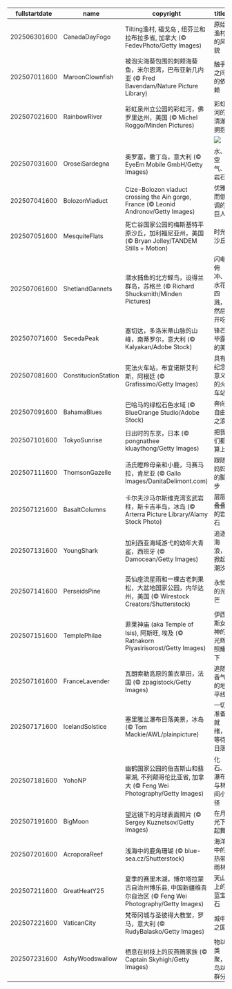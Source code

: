 |fullstartdate|name|copyright|title|image|
|--|--|--|--|--|
202506301600|CanadaDayFogo|Tilting渔村, 福戈岛 , 纽芬兰和拉布拉多省, 加拿大 (© FedevPhoto/Getty Images)|原始渔村的风貌|![](/zh-CN/2025/07/202506301600CanadaDayFogo.jpg)|
202507011600|MaroonClownfish|被泡尖海葵包围的刺颊海葵鱼，米尔恩湾，巴布亚新几内亚 (© Fred Bavendam/Nature Picture Library)|触手之间的依赖|![](/zh-CN/2025/07/202507011600MaroonClownfish.jpg)|
202507021600|RainbowRiver|彩虹泉州立公园的彩虹河，佛罗里达州，美国 (© Michel Roggo/Minden Pictures)|彩虹河的清澈拥抱|![](/zh-CN/2025/07/202507021600RainbowRiver.jpg)|
||||![](/zh-CN/2025/07/.jpg)|
202507031600|OroseiSardegna|奥罗塞，撒丁岛，意大利 (© EyeEm Mobile GmbH/Getty Images)|水、空气、岩石|![](/zh-CN/2025/07/202507031600OroseiSardegna.jpg)|
202507041600|BolozonViaduct|Cize-Bolozon viaduct crossing the Ain gorge, France (© Leonid Andronov/Getty Images)|优雅而低调的巨人|![](/zh-CN/2025/07/202507041600BolozonViaduct.jpg)|
202507051600|MesquiteFlats|死亡谷国家公园的梅斯基特平原沙丘，加利福尼亚州，美国 (© Bryan Jolley/TANDEM Stills + Motion)|时光沙丘|![](/zh-CN/2025/07/202507051600MesquiteFlats.jpg)|
202507061600|ShetlandGannets|潜水捕鱼的北方鲣鸟，设得兰群岛，苏格兰 (© Richard Shucksmith/Minden Pictures)|闪电俯冲、水花四溅，然后开吃|![](/zh-CN/2025/07/202507061600ShetlandGannets.jpg)|
202507071600|SecedaPeak|塞切达，多洛米蒂山脉的山峰，南蒂罗尔，意大利 (© Kalyakan/Adobe Stock)|锋芒毕露的美|![](/zh-CN/2025/07/202507071600SecedaPeak.jpg)|
202507081600|ConstitucionStation|宪法火车站，布宜诺斯艾利斯，阿根廷 (© Grafissimo/Getty Images)|具有纪念意义的火车站|![](/zh-CN/2025/07/202507081600ConstitucionStation.jpg)|
202507091600|BahamaBlues|巴哈马的绿松石色水域 (© BlueOrange Studio/Adobe Stock)|奔向自由之浪|![](/zh-CN/2025/07/202507091600BahamaBlues.jpg)|
202507101600|TokyoSunrise|日出时的东京，日本 (© pongnathee kluaythong/Getty Images)|把我们都算上|![](/zh-CN/2025/07/202507101600TokyoSunrise.jpg)|
202507111600|ThomsonGazelle|汤氏瞪羚母亲和小鹿，马赛马拉，肯尼亚 (© Gallo Images/DanitaDelimont.com)|跟随妈妈的脚步|![](/zh-CN/2025/07/202507111600ThomsonGazelle.jpg)|
202507121600|BasaltColumns|卡尔夫沙马尔斯维克湾玄武岩柱，斯卡吉半岛，冰岛 (© Arterra Picture Library/Alamy Stock Photo)|层层叠叠的岩石|![](/zh-CN/2025/07/202507121600BasaltColumns.jpg)|
202507131600|YoungShark|加利西亚海域游弋的幼年大青鲨，西班牙 (© Damocean/Getty Images)|追逐海浪，掀起潮汐|![](/zh-CN/2025/07/202507131600YoungShark.jpg)|
202507141600|PerseidsPine|英仙座流星雨和一棵古老刺果松，大盆地国家公园，内华达州，美国 (© Wirestock Creators/Shutterstock)|永恒的光芒|![](/zh-CN/2025/07/202507141600PerseidsPine.jpg)|
202507151600|TemplePhilae|菲莱神庙 (aka Temple of Isis), 阿斯旺, 埃及 (© Ratnakorn Piyasirisorost/Getty Images)|伊西斯女神的光辉照耀下|![](/zh-CN/2025/07/202507151600TemplePhilae.jpg)|
202507161600|FranceLavender|瓦朗索勒高原的薰衣草田，法国 (© zpagistock/Getty Images)|追随香气的地平线|![](/zh-CN/2025/07/202507161600FranceLavender.jpg)|
202507171600|IcelandSolstice|塞里雅兰瀑布日落美景，冰岛 (© Tom Mackie/AWL/plainpicture)|一切准备就绪，等待日落|![](/zh-CN/2025/07/202507171600IcelandSolstice.jpg)|
202507181600|YohoNP|幽鹤国家公园的伯吉斯山和翡翠湖, 不列颠哥伦比亚省, 加拿大 (© Feng Wei Photography/Getty Images)|化石、瀑布与林间小径|![](/zh-CN/2025/07/202507181600YohoNP.jpg)|
202507191600|BigMoon|望远镜下的月球表面照片 (© Sergey Kuznetsov/Getty Images)|在月光下起舞|![](/zh-CN/2025/07/202507191600BigMoon.jpg)|
202507201600|AcroporaReef|浅海中的鹿角珊瑚 (© blue-sea.cz/Shutterstock)|海洋中的热带雨林|![](/zh-CN/2025/07/202507201600AcroporaReef.jpg)|
202507211600|GreatHeatY25|夏季的赛里木湖，博尔塔拉蒙古自治州博乐县, 中国新疆维吾尔自治区 (© Feng Wei Photography/Getty Images)|天山上的蓝宝石|![](/zh-CN/2025/07/202507211600GreatHeatY25.jpg)|
202507221600|VaticanCity|梵蒂冈城与圣彼得大教堂，罗马，意大利 (© RudyBalasko/Getty Images)|城中之国|![](/zh-CN/2025/07/202507221600VaticanCity.jpg)|
202507231600|AshyWoodswallow|栖息在树枝上的灰燕鵙家族 (© Captain Skyhigh/Getty Images)|物以类聚，鸟以群分|![](/zh-CN/2025/07/202507231600AshyWoodswallow.jpg)|

